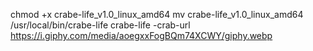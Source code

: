 chmod +x crabe-life_v1.0_linux_amd64
mv crabe-life_v1.0_linux_amd64  /usr/local/bin/crabe-life
crabe-life -crab-url https://i.giphy.com/media/aoegxxFogBQm74XCWY/giphy.webp

